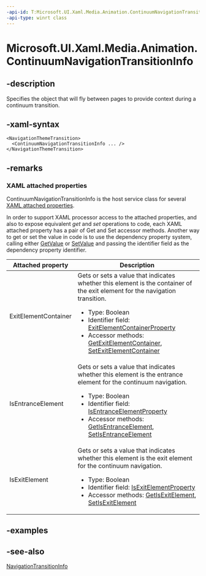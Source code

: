 ```yaml
---
-api-id: T:Microsoft.UI.Xaml.Media.Animation.ContinuumNavigationTransitionInfo
-api-type: winrt class
---
```


<!-- Class syntax.
public class ContinuumNavigationTransitionInfo : Windows.UI.Xaml.Media.Animation.NavigationTransitionInfo, Windows.UI.Xaml.Media.Animation.IContinuumNavigationTransitionInfo
-->

# Microsoft.UI.Xaml.Media.Animation.ContinuumNavigationTransitionInfo

## -description
Specifies the object that will fly between pages to provide context during a continuum transition.

## -xaml-syntax
```xaml
<NavigationThemeTransition>
  <ContinuumNavigationTransitionInfo ... />
</NavigationThemeTransition>
```


## -remarks

### XAML attached properties

ContinuumNavigationTransitionInfo is the host service class for several [XAML attached properties](/windows/uwp/xaml-platform/attached-properties-overview).

In order to support XAML processor access to the attached properties, and also to expose equivalent _get_ and _set_ operations to code, each XAML attached property has a pair of Get and Set accessor methods. Another way to get or set the value in code is to use the dependency property system, calling either [GetValue](/uwp/api/windows.ui.xaml.dependencyobject.getvalue(windows.ui.xaml.dependencyproperty)) or [SetValue](/uwp/api/windows.ui.xaml.dependencyobject.setvalue(windows.ui.xaml.dependencyproperty,system.object)) and passing the identifier field as the dependency property identifier.

| Attached property | Description |
| - | - |
| ExitElementContainer | Gets or sets a value that indicates whether this element is the container of the exit element for the navigation transition.<ul><li>Type: Boolean</li><li>Identifier field: <a href="/uwp/api/windows.ui.xaml.media.animation.continuumnavigationtransitioninfo.exitelementcontainerproperty">ExitElementContainerProperty</a></li><li>Accessor methods: <a href="/uwp/api/windows.ui.xaml.media.animation.continuumnavigationtransitioninfo.getexitelementcontainer">GetExitElementContainer</a>, <a href="/uwp/api/windows.ui.xaml.media.animation.continuumnavigationtransitioninfo.setexitelementcontainer">SetExitElementContainer</a></li></ul> |
| IsEntranceElement | Gets or sets a value that indicates whether this element is the entrance element for the continuum navigation.<ul><li>Type: Boolean</li><li>Identifier field: <a href="/uwp/api/windows.ui.xaml.media.animation.continuumnavigationtransitioninfo.isentranceelementproperty">IsEntranceElementProperty</a></li><li>Accessor methods: <a href="/uwp/api/windows.ui.xaml.media.animation.continuumnavigationtransitioninfo.getisentranceelement">GetIsEntranceElement</a>, <a href="/uwp/api/windows.ui.xaml.media.animation.continuumnavigationtransitioninfo.setisentranceelement">SetIsEntranceElement</a></li></ul> |
| IsExitElement | Gets or sets a value that indicates whether this element is the exit element for the continuum navigation.<ul><li>Type: Boolean</li><li>Identifier field: <a href="/uwp/api/windows.ui.xaml.media.animation.continuumnavigationtransitioninfo.isexitelementproperty">IsExitElementProperty</a></li><li>Accessor methods: <a href="/uwp/api/windows.ui.xaml.media.animation.continuumnavigationtransitioninfo.getisexitelement">GetIsExitElement</a>, <a href="/uwp/api/windows.ui.xaml.media.animation.continuumnavigationtransitioninfo.setisexitelement">SetIsExitElement</a></li></ul> |

## -examples

## -see-also
[NavigationTransitionInfo](navigationtransitioninfo.md)
